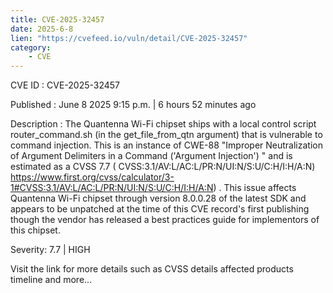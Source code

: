 ```yaml
---
title: CVE-2025-32457
date: 2025-6-8
lien: "https://cvefeed.io/vuln/detail/CVE-2025-32457"
category:
    - CVE
---
```


CVE ID : CVE-2025-32457

Published :  June 8
2025
9:15 p.m. | 6 hours
52 minutes ago

Description : The Quantenna Wi-Fi chipset ships with a local control script
router_command.sh (in the get_file_from_qtn argument)
that is vulnerable to command injection. This is an instance of CWE-88
"Improper Neutralization of Argument Delimiters in a Command ('Argument Injection')
" and is estimated as a CVSS 7.7 ( CVSS:3.1/AV:L/AC:L/PR:N/UI:N/S:U/C:H/I:H/A:N) https://www.first.org/cvss/calculator/3-1#CVSS:3.1/AV:L/AC:L/PR:N/UI:N/S:U/C:H/I:H/A:N) .
This issue affects Quantenna Wi-Fi chipset through version 8.0.0.28 of the latest SDK
and appears to be unpatched at the time of this CVE record's first publishing
though the vendor has released a best practices guide for implementors of this chipset.

Severity: 7.7 | HIGH

Visit the link for more details
such as CVSS details
affected products
timeline
and more...
